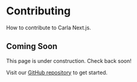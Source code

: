 # Contributing

How to contribute to Carla Next.js.

## Coming Soon

This page is under construction. Check back soon!

Visit our [GitHub repository](https://github.com/Multi-Sync/carla-nextjs) to get started.
